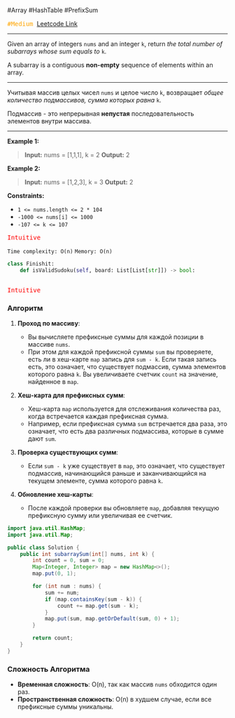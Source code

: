  #Array #HashTable #PrefixSum 

<kbd><span style="color:orange;">#Medium</span> </kbd>
[Leetcode Link](https://leetcode.com/problems/subarray-sum-equals-k/description/)

---
Given an array of integers `nums` and an integer `k`, return _the total number of subarrays whose sum equals to_ `k`.

A subarray is a contiguous **non-empty** sequence of elements within an array.

---
Учитывая массив целых чисел `nums` и целое число `k`, возвращает _общее количество подмассивов, сумма которых равна_ `k`.

Подмассив - это непрерывная **непустая** последовательность элементов внутри массива.

---
**Example 1:**

>**Input:** nums = [1,1,1], k = 2
>**Output:** 2

**Example 2:**

>**Input:** nums = [1,2,3], k = 3
>**Output:** 2

**Constraints:**

- `1 <= nums.length <= 2 * 104`
- `-1000 <= nums[i] <= 1000`
- `-107 <= k <= 107`


<kbd><span style="color:red;"> Intuitive</span></kbd>


`Time complexity: O(n)`
`Memory: O(n)`
```Python
class Finishit:
	def isValidSudoku(self, board: List[List[str]]) -> bool:
	
```



<kbd><span style="color:red;"> Intuitive</span></kbd>

### Алгоритм

1. **Проход по массиву**:
    
    - Вы вычисляете префиксные суммы для каждой позиции в массиве `nums`.
    - При этом для каждой префиксной суммы `sum` вы проверяете, есть ли в хеш-карте `map` запись для `sum - k`. Если такая запись есть, это означает, что существует подмассив, сумма элементов которого равна `k`. Вы увеличиваете счетчик `count` на значение, найденное в `map`.
2. **Хеш-карта для префиксных сумм**:
    
    - Хеш-карта `map` используется для отслеживания количества раз, когда встречается каждая префиксная сумма.
    - Например, если префиксная сумма `sum` встречается два раза, это означает, что есть два различных подмассива, которые в сумме дают `sum`.
3. **Проверка существующих сумм**:
    
    - Если `sum - k` уже существует в `map`, это означает, что существует подмассив, начинающийся раньше и заканчивающийся на текущем элементе, сумма которого равна `k`.
4. **Обновление хеш-карты**:
    
    - После каждой проверки вы обновляете `map`, добавляя текущую префиксную сумму или увеличивая ее счетчик.

```java
import java.util.HashMap;
import java.util.Map;

public class Solution {
    public int subarraySum(int[] nums, int k) {
        int count = 0, sum = 0;
        Map<Integer, Integer> map = new HashMap<>();
        map.put(0, 1);

        for (int num : nums) {
            sum += num;
            if (map.containsKey(sum - k)) {
                count += map.get(sum - k);
            }
            map.put(sum, map.getOrDefault(sum, 0) + 1);
        }

        return count;
    }
}
```

### Сложность Алгоритма

- **Временная сложность**: O(n), так как массив `nums` обходится один раз.
- **Пространственная сложность**: O(n) в худшем случае, если все префиксные суммы уникальны.